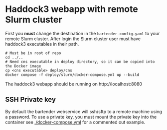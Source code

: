# Haddock3 webapp with remote Slurm cluster

First you **must** change the destination in the `bartender-config.yaml` to your remote Slurm cluster.
After login the Slurm cluster user must have haddock3 executables in their path.

```shell
# Must be in root of repo
cd ../..
# Need cns executable in deploy directory, so it can be copied into the Docker image
cp <cns executable> deploy/cns
docker compose -f deploy/slurm/docker-compose.yml up --build
```

The haddock3 webapp should be running on http://localhost:8080

## SSH Private key

By default the bartender webservice will ssh/sftp to a remote machine using a password.
To use a private key, you must mount the private key into the container see [./docker-compose.yml](./docker-compose.yml) for a commented out example.
